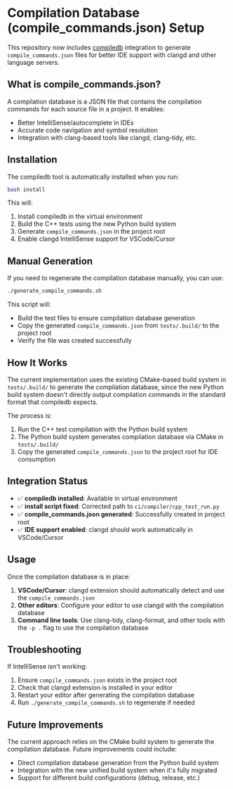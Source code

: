 # Compilation Database (compile_commands.json) Setup

This repository now includes [compiledb](https://github.com/nickdiego/compiledb) integration to generate `compile_commands.json` files for better IDE support with clangd and other language servers.

## What is compile_commands.json?

A compilation database is a JSON file that contains the compilation commands for each source file in a project. It enables:
- Better IntelliSense/autocomplete in IDEs
- Accurate code navigation and symbol resolution
- Integration with clang-based tools like clangd, clang-tidy, etc.

## Installation

The compiledb tool is automatically installed when you run:

```bash
bash install
```

This will:
1. Install compiledb in the virtual environment
2. Build the C++ tests using the new Python build system
3. Generate `compile_commands.json` in the project root
4. Enable clangd IntelliSense support for VSCode/Cursor

## Manual Generation

If you need to regenerate the compilation database manually, you can use:

```bash
./generate_compile_commands.sh
```

This script will:
- Build the test files to ensure compilation database generation
- Copy the generated `compile_commands.json` from `tests/.build/` to the project root
- Verify the file was created successfully

## How It Works

The current implementation uses the existing CMake-based build system in `tests/.build/` to generate the compilation database, since the new Python build system doesn't directly output compilation commands in the standard format that compiledb expects.

The process is:
1. Run the C++ test compilation with the Python build system
2. The Python build system generates compilation database via CMake in `tests/.build/`
3. Copy the generated `compile_commands.json` to the project root for IDE consumption

## Integration Status

- ✅ **compiledb installed**: Available in virtual environment
- ✅ **install script fixed**: Corrected path to `ci/compiler/cpp_test_run.py`
- ✅ **compile_commands.json generated**: Successfully created in project root
- ✅ **IDE support enabled**: clangd should work automatically in VSCode/Cursor

## Usage

Once the compilation database is in place:

1. **VSCode/Cursor**: clangd extension should automatically detect and use the `compile_commands.json`
2. **Other editors**: Configure your editor to use clangd with the compilation database
3. **Command line tools**: Use clang-tidy, clang-format, and other tools with the `-p .` flag to use the compilation database

## Troubleshooting

If IntelliSense isn't working:
1. Ensure `compile_commands.json` exists in the project root
2. Check that clangd extension is installed in your editor
3. Restart your editor after generating the compilation database
4. Run `./generate_compile_commands.sh` to regenerate if needed

## Future Improvements

The current approach relies on the CMake build system to generate the compilation database. Future improvements could include:
- Direct compilation database generation from the Python build system
- Integration with the new unified build system when it's fully migrated
- Support for different build configurations (debug, release, etc.)